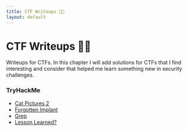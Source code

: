 ```yaml
---
title: CTF Writeups 👨‍💻
layout: default
---
```


# CTF Writeups 👨‍💻

Writeups for CTFs. In this chapter I will add solutions for CTFs that I find
interesting and consider that helped me learn something new in security
challenges.

### TryHackMe

- [Cat Pictures 2](/writeups/catpictures2)
- [Forgotten Implant](/writeups/forgottenimplant)
- [Grep](/writeups/greprtp)
- [Lesson Learned?](/writeups/lessonlearned)
